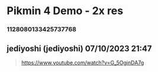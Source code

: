 # Pikmin 4 Demo - 2x res
### 1128080133425737768
## jediyoshi (jediyoshi) 07/10/2023 21:47 

> https://www.youtube.com/watch?v=G_5OginDA7g

